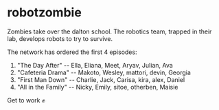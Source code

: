 # robotzombie

Zombies take over the dalton school. The robotics team, trapped in their lab, develops robots to try to survive.

The network has ordered the first 4 episodes:

1.  "The Day After" -- Ella, Eliana, Meet, Aryav, Julian, Ava
2.  "Cafeteria Drama" -- Makoto, Wesley, mattori, devin, Georgia
3.  "First Man Down" -- Charlie, Jack, Carisa, kira, alex, Daniel
4.  "All in the Family" -- Nicky, Emily, sitoe, otherben, Maisie

Get to work :fist:
